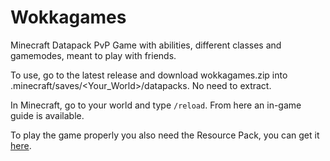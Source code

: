 # Wokkagames

Minecraft Datapack PvP Game with abilities, different classes and gamemodes, meant to play with friends.

To use, go to the latest release and download wokkagames.zip into .minecraft/saves/<Your_World>/datapacks. No need to extract.

In Minecraft, go to your world and type `/reload`. From here an in-game guide is available.

To play the game properly you also need the Resource Pack, you can get it [here](https://github.com/flaviusmus/wokkagames_texturepack).
